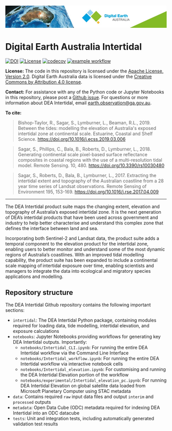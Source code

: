 ![Digital Earth Australia Intertidal](https://github.com/GeoscienceAustralia/dea-notebooks/blob/develop/Supplementary_data/dea_logo_wide.jpg)

# Digital Earth Australia Intertidal

[![DOI](https://img.shields.io/badge/DOI-10.1016/j.ecss.2019.03.006-0e7fbf.svg)](https://doi.org/10.1016/j.ecss.2019.03.006)
[![License](https://img.shields.io/badge/License-Apache%202.0-blue.svg)](https://opensource.org/licenses/Apache-2.0)
[![codecov](https://codecov.io/gh/GeoscienceAustralia/dea-intertidal/branch/main/graph/badge.svg?token=7HXSIPGT5I)](https://codecov.io/gh/GeoscienceAustralia/dea-intertidal)
[![example workflow](https://github.com/GeoscienceAustralia/dea-intertidal/actions/workflows/dea-intertidal-image.yml/badge.svg)](https://github.com/GeoscienceAustralia/dea-intertidal/actions/workflows/dea-intertidal-image.yml)

**License:** The code in this repository is licensed under the [Apache License, Version 2.0](https://www.apache.org/licenses/LICENSE-2.0). Digital Earth Australia data is licensed under the [Creative Commons by Attribution 4.0 license](https://creativecommons.org/licenses/by/4.0/).

**Contact:** For assistance with any of the Python code or Jupyter Notebooks in this repository, please post a [Github issue](https://github.com/GeoscienceAustralia/dea-intertidal/issues). For questions or more information about DEA Intertidal, email earth.observation@ga.gov.au.

**To cite:** 
> Bishop-Taylor, R., Sagar, S., Lymburner, L., Beaman, R.L., 2019. Between the tides: modelling the elevation of Australia's exposed intertidal zone at continental scale. Estuarine, Coastal and Shelf Science. https://doi.org/10.1016/j.ecss.2019.03.006

> Sagar, S., Phillips, C., Bala, B., Roberts, D., Lymburner, L., 2018. Generating continental scale pixel-based surface reflectance composites in coastal regions with the use of a multi-resolution tidal model. Remote Sensing. 10, 480. https://doi.org/10.3390/rs10030480

> Sagar, S., Roberts, D., Bala, B., Lymburner, L., 2017. Extracting the intertidal extent and topography of the Australian coastline from a 28 year time series of Landsat observations. Remote Sensing of Environment 195, 153-169. https://doi.org/10.1016/j.rse.2017.04.009

---

The DEA Intertidal product suite maps the changing extent, elevation and topography of Australia’s exposed intertidal zone. It is  the next generation of  DEA’s intertidal products that have been used across government and industry to help better characterise and understand this complex zone that defines the interface between land and sea.   

Incorporating both Sentinel-2 and Landsat data, the product suite adds a temporal component to the elevation product for the intertidal zone, enabling users to better monitor and understand some of the most dynamic regions of Australia’s coastlines. With an improved tidal modelling capability, the product suite has been expanded to include a continental scale mapping of intertidal exposure over time, enabling scientists and managers to integrate the data into ecological and migratory species applications and modelling.  

## Repository structure

The DEA Intertidal Github repository contains the following important sections:
* `intertidal`: The DEA Intertidal Python package, containing modules required for loading data, tide modelling, intertidal elevation, and exposure calculations
* `notebooks`: Jupyter Notebooks providing workflows for generating key DEA Intertidal outputs. Importantly:
  * `notebooks/Intertidal_CLI.ipynb`: For running the entire DEA Intertidal workflow via the Command Line Interface
  * `notebooks/Intertidal_workflow.ipynb`: For running the entire DEA Intertidal workflow via interactive notebook cells
  * `notebooks/Intertidal_elevation.ipynb`: For customising and running the DEA Intertidal Elevation portion of the workflow
  * `notebooks/experimental/Intertidal_elevation_pc.ipynb`: For running DEA Intertidal Elevation on global satellite data loaded from Microsoft Planetary Computer using STAC metadata
* `data`: Contains required `raw` input data files and output `interim` and `processed` outputs
* `metadata`: Open Data Cube (ODC) metadata required for indexing DEA Intertidal into an ODC datacube
* `tests`: Unit and integration tests, including automatically generated validation test results